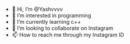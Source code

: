 - 👋 Hi, I’m @Yashvvvv
- 👀 I’m interested in programming
- 🌱 I’m currently learning c++
- 💞️ I’m looking to collaborate on Instagram 
- 📫 How to reach me through my Instagram ID

<!---
Yashvvvv/Yashvvvv is a ✨ special ✨ repository because its `README.md` (this file) appears on your GitHub profile.
You can click the Preview link to take a look at your changes.
--->
